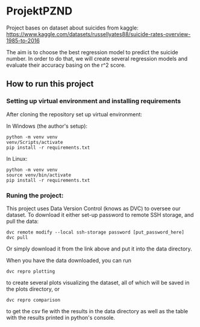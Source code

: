 # ProjektPZND

Project bases on dataset about suicides from kaggle: 
https://www.kaggle.com/datasets/russellyates88/suicide-rates-overview-1985-to-2016

The aim is to choose the best regression model to predict the suicide number.
In order to do that, we will create several regression models and evaluate their accuracy basing on the r^2 score.

## How to run this project

### Setting up virtual environment and installing requirements

After cloning the repository set up virtual environment:

In Windows (the author's setup):

```
python -m venv venv 
venv/Scripts/activate
pip install -r requirements.txt
```

In Linux:

```
python -m venv venv 
source venv/bin/activate
pip install -r requirements.txt
```

### Runing the project:

This project uses Data Version Control (knows as DVC) to oversee our dataset. 
To download it either set-up password to remote SSH storage, and pull the data:

```
dvc remote modify --local ssh-storage password [put_password_here]
dvc pull
```

Or simply download it from the link above and put it into the data directory. 

When you have the data downloaded, you can run

```
dvc repro plotting
```

to create several plots visualizing the dataset, all of which will be saved in the plots directory, or

```
dvc repro comparison
```

to get the csv fie with the results in the data directory as well as the table with the results printed in python's console.